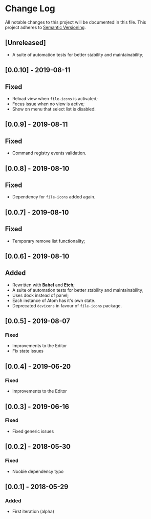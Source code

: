 # Change Log

All notable changes to this project will be documented in this file.
This project adheres to [Semantic Versioning](http://semver.org/).

## [Unreleased]
- A suite of automation tests for better stability and maintainability;

## [0.0.10] - 2019-08-11
## Fixed
- Reload view when `file-icons` is activated;
- Focus issue when no view is active;
- Show on menu that select list is disabled.

## [0.0.9] - 2019-08-11
## Fixed
- Command registry events validation.

## [0.0.8] - 2019-08-10
## Fixed
- Dependency for `file-icons` added again.

## [0.0.7] - 2019-08-10
## Fixed
- Temporary remove list functionality;

## [0.0.6] - 2019-08-10
## Added
- Rewritten with **Babel** and **Etch**;
- A suite of automation tests for better stability and maintainability;
- Uses dock instead of panel;
- Each instance of Atom has it's own state.
- Deprecated `devicons` in favour of `file-icons` package.

## [0.0.5] - 2019-08-07
### Fixed
- Improvements to the Editor
- Fix state issues

## [0.0.4] - 2019-06-20
### Fixed
- Improvements to the Editor

## [0.0.3] - 2019-06-16
### Fixed
- Fixed generic issues

## [0.0.2] - 2018-05-30
### Fixed
- Noobie dependency typo

## [0.0.1] - 2018-05-29

### Added
- First iteration (alpha)
